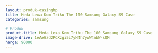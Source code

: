 ```yaml
---
layout: produk-casinghp
title: Heda Lexa Kom Triku The 100 Samsung Galaxy S9 Case
categories: samsung

# Produk
product-title: Heda Lexa Kom Triku The 100 Samsung Galaxy S9 Case
image-drive: 1eAeGzd2PCXzgi5i7yH4h7ywW4nbW-sQM
harga: 90000
---
```

